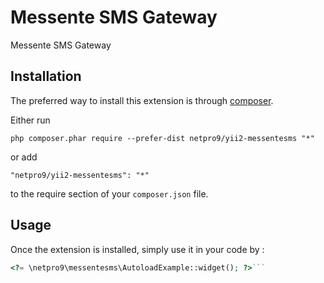 Messente SMS Gateway
====================
Messente SMS Gateway

Installation
------------

The preferred way to install this extension is through [composer](http://getcomposer.org/download/).

Either run

```
php composer.phar require --prefer-dist netpro9/yii2-messentesms "*"
```

or add

```
"netpro9/yii2-messentesms": "*"
```

to the require section of your `composer.json` file.


Usage
-----

Once the extension is installed, simply use it in your code by  :

```php
<?= \netpro9\messentesms\AutoloadExample::widget(); ?>```